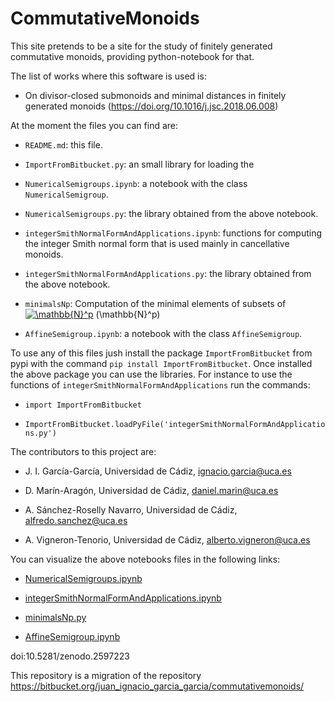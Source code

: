 # CommutativeMonoids

This site pretends to be a site for the study of finitely generated commutative monoids, providing python-notebook for that.

The list of works where this software is used is:
* On divisor-closed submonoids and minimal distances in finitely generated monoids (https://doi.org/10.1016/j.jsc.2018.06.008)

At the moment the files you can find are:

* `README.md`: this file.

* `ImportFromBitbucket.py`: an small library for loading the  

* `NumericalSemigroups.ipynb`: a notebook with the class `NumericalSemigroup`.

* `NumericalSemigroups.py`: the library obtained from the above notebook.

* `integerSmithNormalFormAndApplications.ipynb`: functions for computing the integer Smith normal form that is used mainly in cancellative monoids.

* `integerSmithNormalFormAndApplications.py`: the library obtained from the above notebook.

* `minimalsNp`: Computation of the minimal elements of subsets of <a href="https://www.codecogs.com/eqnedit.php?latex=\mathbb{N}^p" target="_blank"><img src="https://latex.codecogs.com/gif.latex?\mathbb{N}^p" title="\mathbb{N}^p" /></a> \(\mathbb{N}^p\)

* `AffineSemigroup.ipynb`: a notebook with the class `AffineSemigroup`.

To use any of this files jush install the package `ImportFromBitbucket` from pypi with the command `pip install ImportFromBitbucket`.
Once installed the above package you can use the libraries. For instance to use the functions of `integerSmithNormalFormAndApplications`
run the commands:

* `import ImportFromBitbucket`

* `ImportFromBitbucket.loadPyFile('integerSmithNormalFormAndApplications.py')`

The contributors to this project are:

* J. I. García-García, Universidad de Cádiz, ignacio.garcia@uca.es

* D. Marín-Aragón, Universidad de Cádiz, daniel.marin@uca.es

* A. Sánchez-Roselly Navarro, Universidad de Cádiz, alfredo.sanchez@uca.es

* A. Vigneron-Tenorio, Universidad de Cádiz, alberto.vigneron@uca.es

You can visualize the above notebooks files in the following links:

* <a href='http://nbviewer.jupyter.org/urls/bitbucket.org/juan_ignacio_garcia_garcia/commutativemonoids/raw/master/NumericalSemigroups.ipynb?flush_cache=true' target='_blank'>NumericalSemigroups.ipynb</a>

* <a href='http://nbviewer.jupyter.org/urls/bitbucket.org/juan_ignacio_garcia_garcia/commutativemonoids/raw/master/integerSmithNormalFormAndApplications.ipynb?flush_cache=true' target='_blank'>integerSmithNormalFormAndApplications.ipynb</a>

* <a href='http://nbviewer.jupyter.org/urls/bitbucket.org/juan_ignacio_garcia_garcia/commutativemonoids/raw/master/minimalsNp.ipynb?flush_cache=true' target='_blank'>minimalsNp.py</a>

* <a href='http://nbviewer.jupyter.org/urls/bitbucket.org/juan_ignacio_garcia_garcia/commutativemonoids/raw/master/AffineSemigroup.ipynb?flush_cache=true' target='_blank'>AffineSemigroup.ipynb</a>

doi:10.5281/zenodo.2597223

This repository is a migration of the repository https://bitbucket.org/juan_ignacio_garcia_garcia/commutativemonoids/
